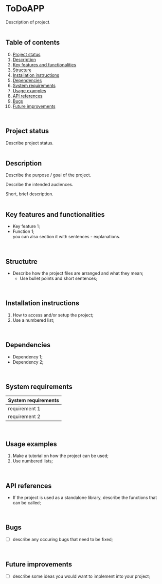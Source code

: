# ToDoAPP
Description of project.
<br/>
<br/>

## Table of contents
0. [Project status](#Project-status)
1. [Description](#Description)
3. [Key features and functionalities](#Key-features-and-functionalities)
4. [Structure](#Structure)
5. [Installation instructions](#Installation-instructions)
6. [Dependencies](#Dependencies)
7. [System requirements](#System-requirements)
8. [Usage examples](#Usage-examples)
9. [API references](#API-references)
10. [Bugs](#Bugs)
11. [Future improvements](#Futute-improvements)
<br/>

## Project status
Describe project status.
<br/>
<br/>

## Description
Describe the purpose / goal of the project.

Describe the intended audiences.

Short, brief description.
<br/>
<br/>

## Key features and functionalities
* Key feature 1;
* Function 1; <br/>
you can also section it with sentences - explanations.
<br/>

## Structutre
* Describe how the project files are arranged and what they mean;
  * Use bullet points and short sentences;
<br/>

## Installation instructions
1. How to access and/or setup the project;
2. Use a numbered list;
<br/>

## Dependencies
* Dependency 1;
* Dependency 2;
<br/>

## System requirements
| System requirements |
| ------------------- | 
| requirement 1       | 
| requirement 2       | 
<br/>

## Usage examples
1. Make a tutorial on how the project can be used;
2. Use numbered lists;
<br>

## API references
* If the project is used as a standalone library, describe the functions that can be called;
<br/>

## Bugs
- [ ] describe any occuring bugs that need to be fixed;
<br/>

## Future improvements
- [ ] describe some ideas you would want to implement into your project;
